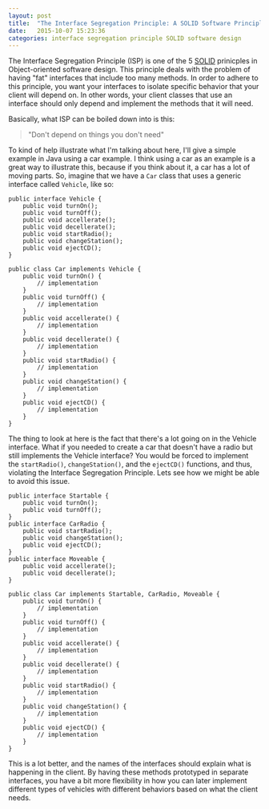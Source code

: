 ```yaml
---
layout: post
title:  "The Interface Segregation Principle: A SOLID Software Principle"
date:   2015-10-07 15:23:36
categories: interface segregation principle SOLID software design 
---
```

The Interface Segregation Principle (ISP) is one of the 5 [SOLID](https://en.wikipedia.org/wiki/SOLID_(object-oriented_design)) prinicples in Object-oriented software design. This principle deals with the problem of having "fat" interfaces that include too many methods. In order to adhere to this principle, you want your interfaces to isolate specific behavior that your client will depend on. In other words, your client classes that use an interface should only depend and implement the methods that it will need.   

Basically, what ISP can be boiled down into is this: 

> "Don't depend on things you don't need"

To kind of help illustrate what I'm talking about here, I'll give a simple example in Java using a car example. I think using a car as an example is a great way to illustrate this, because if you think about it, a car has a lot of moving parts. So, imagine that we have a `Car` class that uses a generic interface called `Vehicle`, like so:

    public interface Vehicle {
        public void turnOn();
        public void turnOff();
        public void accellerate();
        public void decellerate();
        public void startRadio();
        public void changeStation();
        public void ejectCD();
    } 

    public class Car implements Vehicle {
        public void turnOn() {
            // implementation 
        }
        public void turnOff() {
            // implementation
        }
        public void accellerate() {
            // implementation
        }
        public void decellerate() {
            // implementation
        }
        public void startRadio() {
            // implementation
        }
        public void changeStation() {
            // implementation
        }
        public void ejectCD() {
            // implementation
        }
    }

The thing to look at here is the fact that there's a lot going on in the Vehicle interface. What if you needed to create a car that doesn't have a radio but still implements the Vehicle interface? You would be forced to implement the `startRadio()`, `changeStation()`, and the `ejectCD()` functions, and thus, violating the Interface Segregation Principle. Lets see how we might be able to avoid this issue.

    public interface Startable {
        public void turnOn();
        public void turnOff();
    }
    public interface CarRadio {
        public void startRadio();
        public void changeStation();
        public void ejectCD();
    }
    public interface Moveable {
        public void accellerate();
        public void decellerate();
    }
    
    public class Car implements Startable, CarRadio, Moveable {
        public void turnOn() {
            // implementation 
        }
        public void turnOff() {
            // implementation
        }
        public void accellerate() {
            // implementation
        }
        public void decellerate() {
            // implementation
        }
        public void startRadio() {
            // implementation
        }
        public void changeStation() {
            // implementation
        }
        public void ejectCD() {
            // implementation
        }
    }

This is a lot better, and the names of the interfaces should explain what is happening in the client. By having these methods prototyped in separate interfaces, you have a bit more flexibility in how you can later implement different types of vehicles with different behaviors based on what the client needs.

 
